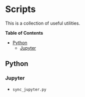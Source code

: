 # Scripts

This is a collection of useful utilities.

**Table of Contents**

- [Python](#python)
  - [Jupyter](#jupyter)

## Python

### Jupyter

- `sync_jupyter.py`
